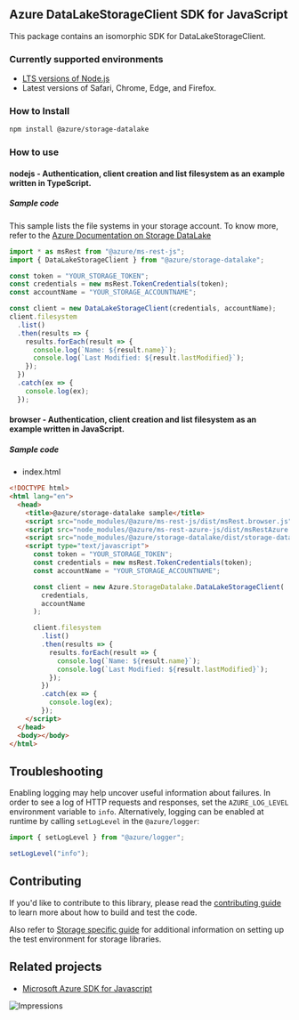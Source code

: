 ## Azure DataLakeStorageClient SDK for JavaScript

This package contains an isomorphic SDK for DataLakeStorageClient.

### Currently supported environments

- [LTS versions of Node.js](https://nodejs.org/about/releases/)
- Latest versions of Safari, Chrome, Edge, and Firefox.

### How to Install

```bash
npm install @azure/storage-datalake
```

### How to use

#### nodejs - Authentication, client creation and list filesystem as an example written in TypeScript.

##### Sample code
This sample lists the file systems in your storage account.  To know more, refer to the [Azure Documentation on Storage DataLake](https://docs.microsoft.com/azure/storage/blobs/data-lake-storage-introduction)


```typescript
import * as msRest from "@azure/ms-rest-js";
import { DataLakeStorageClient } from "@azure/storage-datalake";

const token = "YOUR_STORAGE_TOKEN";
const credentials = new msRest.TokenCredentials(token);
const accountName = "YOUR_STORAGE_ACCOUNTNAME";

const client = new DataLakeStorageClient(credentials, accountName);
client.filesystem
  .list()
  .then(results => {
    results.forEach(result => {
      console.log(`Name: ${result.name}`);
      console.log(`Last Modified: ${result.lastModified}`);
    });
  })
  .catch(ex => {
    console.log(ex);
  });
```

#### browser - Authentication, client creation and list filesystem as an example written in JavaScript.

##### Sample code

- index.html
```html
<!DOCTYPE html>
<html lang="en">
  <head>
    <title>@azure/storage-datalake sample</title>
    <script src="node_modules/@azure/ms-rest-js/dist/msRest.browser.js"></script>
    <script src="node_modules/@azure/ms-rest-azure-js/dist/msRestAzure.js"></script>
    <script src="node_modules/@azure/storage-datalake/dist/storage-datalake.js"></script>
    <script type="text/javascript">
      const token = "YOUR_STORAGE_TOKEN";
      const credentials = new msRest.TokenCredentials(token);
      const accountName = "YOUR_STORAGE_ACCOUNTNAME";

      const client = new Azure.StorageDatalake.DataLakeStorageClient(
        credentials,
        accountName
      );

      client.filesystem
        .list()
        .then(results => {
          results.forEach(result => {
            console.log(`Name: ${result.name}`);
            console.log(`Last Modified: ${result.lastModified}`);
          });
        })
        .catch(ex => {
          console.log(ex);
        });
    </script>
  </head>
  <body></body>
</html>
```

## Troubleshooting

Enabling logging may help uncover useful information about failures. In order to see a log of HTTP requests and responses, set the `AZURE_LOG_LEVEL` environment variable to `info`. Alternatively, logging can be enabled at runtime by calling `setLogLevel` in the `@azure/logger`:

```javascript
import { setLogLevel } from "@azure/logger";

setLogLevel("info");
```

## Contributing

If you'd like to contribute to this library, please read the [contributing guide](https://github.com/Azure/azure-sdk-for-js/blob/main/CONTRIBUTING.md) to learn more about how to build and test the code.

Also refer to [Storage specific guide](https://github.com/Azure/azure-sdk-for-js/blob/main/sdk/storage/CONTRIBUTING.md) for additional information on setting up the test environment for storage libraries.

## Related projects

- [Microsoft Azure SDK for Javascript](https://github.com/Azure/azure-sdk-for-js)

![Impressions](https://azure-sdk-impressions.azurewebsites.net/api/impressions/azure-sdk-for-js%2Fsdk%2Fstorage%2Fstorage-datalake%2FREADME.png)
